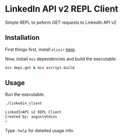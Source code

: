 # LinkedIn API v2 REPL Client


Simple REPL to peform GET requests to LinkedIn API v2

## Installation

First things first, install `elixir` [here](https://elixir-lang.org/install.html).

Now, install `mix` dependencies and build the executable:
```bash
mix deps.get & mix escript.build
```

## Usage

Run the executable:

```bash
./linkedin_client

LinkedInAPI v2 REPL Client
Created by: augustohdias
> 
```

Type `:help` for detailed usage info.
